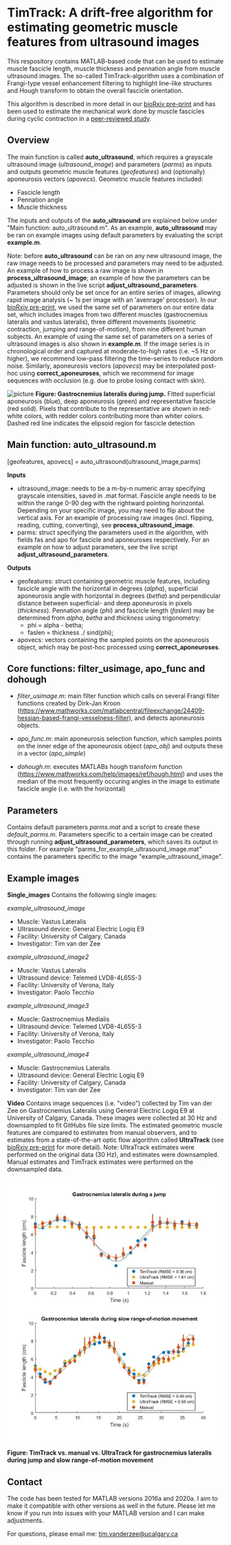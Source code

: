 # TimTrack: A drift-free algorithm for estimating geometric muscle features from ultrasound images

This respository contains MATLAB-based code that can be used to estimate muscle fascicle length, muscle thickness and pennation angle from muscle ultrasound images. The so-called TimTrack-algorithm uses a combination of Frangi-type vessel enhancement filtering to highlight line-like structures and Hough transform to obtain the overall fascicle orientation.

This algorithm is described in more detail in our [bioRxiv pre-print](https://www.biorxiv.org/content/10.1101/2020.08.23.263574v2) and has been used to estimate the mechanical work done by muscle fascicles during cyclic contraction in a [peer-reviewed study](https://journals.biologists.com/jeb/article-abstract/224/9/jeb233965/237823/The-high-energetic-cost-of-rapid-force-development?redirectedFrom=fulltext).

## Overview
The main function is called **auto_ultrasound**, which requires a grayscale ultrasound image (*ultrasound_image*) and parameters (*parms*) as inputs and outputs geometric muscle features (*geofeatures*) and (optionally) aponeurosis vectors (*apovecs*). Geometric muscle features included:
* Fascicle length
* Pennation angle
* Muscle thickness

The inputs and outputs of the **auto_ultrasound** are explained below under "Main function: auto_ultrasound.m". As an example, **auto_ultrasound** may be ran on example images using default parameters by evaluating the script **example.m**. 

Note: before **auto_ultrasound** can be ran on any new ultrasound image, the raw image needs to be processed and parameters may need to be adjusted. An example of how to process a raw image is shown in **process_ultrasound_image**; an example of how the parameters can be adjusted is shown in the live script **adjust_ultrasound_parameters**. Parameters should only be set once for an entire series of images, allowing rapid image analysis (~ 1s per image with an 'avenrage' processor). In our [bioRxiv pre-print](https://www.biorxiv.org/content/10.1101/2020.08.23.263574v2), we used the same set of parameters on our entire data set, which includes images from two different muscles (gastrocnemius lateralis and vastus lateralis), three different movements (isometric contraction, jumping and range-of-motion), from nine different human subjects. An example of using the same set of parameters on a series of ultrasound images is also shown in **example.m**. If the image series is in chronological order and captured at moderate-to-high rates (i.e. ~5 Hz or higher), we recommend low-pass filtering the time-series to reduce random noise. Similarly, aponeurosis vectors (*apovecs*) may be interpolated post-hoc using **correct_aponeuroses**, which we recommend for image sequences with occlusion (e.g. due to probe losing contact with skin).

![picture](gastroc_jumping_timtrack.gif)
**Figure: Gastrocnemius lateralis during jump.** Fitted superficial aponeurosis (blue), deep aponeurosis (green) and representative fascicle (red solid). Pixels that contribute to the representative are shown in red-white colors, with redder colors contributing more than whiter colors. Dashed red line indicates the elipsoid region for fascicle detection

## Main function: auto_ultrasound.m
[geofeatures, apovecs] = auto_ultrasound(ultrasound_image,parms)

**Inputs**

* ultrasound_image: needs to be a m-by-n numeric array specifying grayscale intensities, saved in .mat format. Fascicle angle needs to be within the range 0-90 deg with the rightward pointing horinzontal. Depending on your specific image, you may need to flip about the vertical axis. For an example of processing raw images (incl. flipping, reading, cutting, converting), see **process_ultrasound_image**.
* parms: struct specifying the parameters used in the algorithm, with fields fas and apo for fascicle and aponeuroses respectively. For an example on how to adjust parameters, see the live script **adjust_ultrasound_parameters**.

**Outputs**

* geofeatures: struct containing geometric muscle features, including fascicle angle with the horizontal in degrees (*alpha*), superficial aponeurosis angle with horizontal in degrees (*betha*) and perpendicular distance between superficial- and deep aponeurosis in pixels (*thickness*). Pennation angle (*phi*) and fascicle length (*faslen*) may be determined from *alpha*, *betha* and *thickness* using trigonometry:
  * phi = alpha - betha;
  * faslen = thickness ./ sind(phi);
* apovecs: vectors containing the sampled points on the aponeurosis object, which may be post-hoc processed using **correct_aponeuroses**.

## Core functions: filter_usimage, apo_func and dohough

* *filter_usimage.m*: main filter function which calls on several Frangi filter functions created by Dirk-Jan Kroon (https://www.mathworks.com/matlabcentral/fileexchange/24409-hessian-based-frangi-vesselness-filter), and detects aponeurosis objects.

* *apo_func.m*: main aponeurosis selection function, which samples points on the inner edge of the aponeurosis object (*apo_obj*) and outputs these in a vector (*apo_simple*)

* *dohough.m*: executes MATLABs hough transform function (https://www.mathworks.com/help/images/ref/hough.html) and uses the median of the most frequently occuring angles in the image to estimate fascicle angle (i.e. with the horizontal)

## Parameters

Contains default parameters *parms.mat* and a script to create these *default_parms.m*. Parameters specific to a certain image can be created through running  **adjust_ultrasound_parameters**, which saves its output in this folder. For example "parms_for_example_ultrasound_image.mat" contains the parameters specific to the image "example_ultrasound_image".

## Example images

**Single_images**
Contains the following single images:

*example_ultrasound_image*
* Muscle: Vastus Lateralis
* Ultrasound device: General Electric Logiq E9
* Facility: University of Calgary, Canada
* Investigator: Tim van der Zee

*example_ultrasound_image2*
* Muscle: Vastus Lateralis
* Ultrasound device: Telemed LVD8-4L65S-3
* Facility: University of Verona, Italy
* Investigator: Paolo Tecchio

*example_ultrasound_image3*
* Muscle: Gastrocnemius Medialis
* Ultrasound device: Telemed LVD8-4L65S-3
* Facility: University of Verona, Italy
* Investigator: Paolo Tecchio

*example_ultrasound_image4*
* Muscle: Gastrocnemius Lateralis
* Ultrasound device: General Electric Logiq E9
* Facility: University of Calgary, Canada
* Investigator: Tim van der Zee

**Video**
Contains image sequences (i.e. "video") collected by Tim van der Zee on Gastrocnemius Lateralis using General Electric Logiq E9 at University of Calgary, Canada. These images were collected at 30 Hz and downsampled to fit GitHubs file size limits. The estimated geometric muscle features are compared to estimates from manual observers, and to estimates from a state-of-the-art optic flow algorithm called **UltraTrack** (see [bioRxiv pre-print](https://www.biorxiv.org/content/10.1101/2020.08.23.263574v2) for more detail). Note: UltraTrack estimates were performed on the original data (30 Hz), and estimates were downsampled. Manual estimates and TimTrack estimates were performed on the downsampled data. 

![picture](TimTrack_vs_manual_vs_UltraTrack.jpg)

**Figure: TimTrack vs. manual vs. UltraTrack for gastrocnemius lateralis during jump and slow range-of-motion movement**

## Contact
The code has been tested for MATLAB versions 2016a and 2020a. I aim to make it compatible with other versions as well in the future. Please let me know if you run into issues with your MATLAB version and I can make adjustments. 

For questions, please email me: tim.vanderzee@ucalgary.ca
